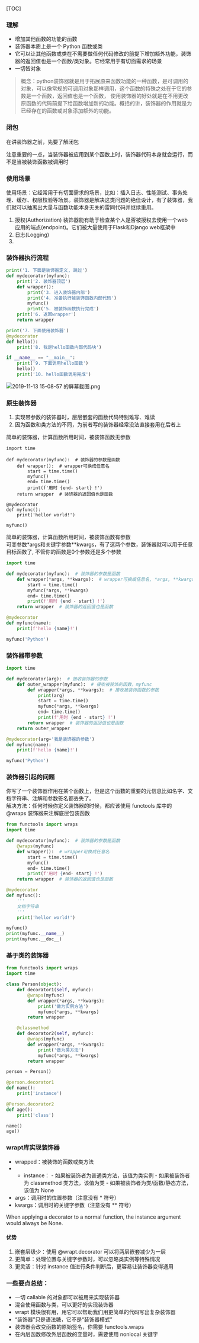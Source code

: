 [TOC]
### 理解
- 增加其他函数的功能的函数
- 装饰器本质上是一个 Python 函数或类
- 它可以让其他函数或类在不需要做任何代码修改的前提下增加额外功能，装饰器的返回值也是一个函数/类对象。它经常用于有切面需求的场景
- 一切皆对象
> 概念：python装饰器就是用于拓展原来函数功能的一种函数，是可调用的对象，可以像常规的可调用对象那样调用，这个函数的特殊之处在于它的参数是一个函数，返回值也是一个函数，
> 使用装饰器的好处就是在不用更改原函数的代码前提下给函数增加新的功能。概括的讲，装饰器的作用就是为已经存在的函数或对象添加额外的功能。

### 闭包
在讲装饰器之前，先要了解闭包


注意重要的一点，当装饰器被应用到某个函数上时，装饰器代码本身就会运行，而不是当被装饰函数被调用时
### 使用场景
使用场景：它经常用于有切面需求的场景，比如：插入日志、性能测试、事务处理、缓存、权限校验等场景。装饰器是解决这类问题的绝佳设计，有了装饰器，我们就可以抽离出大量与函数功能本身无关的雷同代码并继续重用。
1. 授权(Authorization)
    装饰器能有助于检查某个人是否被授权去使用一个web应用的端点(endpoint)。它们被大量使用于Flask和Django web框架中
2. 日志(Logging)
3. 

### 装饰器执行流程
```python
print('1. 下面是装饰器定义, 跳过')
def mydecorator(myfunc):
    print('2. 装饰器顶层')
    def wrapper():
        print('3. 进入装饰器内部')
        print('4. 准备执行被装饰函数内部代码')
        myfunc()
        print('5. 被装饰函数执行完成')
    print('6. 返回wrapper')
    return wrapper

print('7. 下面使用装饰器')
@mydecorator
def hello():
    print('8. 我是hello函数内部代码块')

if __name__ == "__main__":
    print('9. 下面调用hello函数')
    hello()
    print('10. hello函数调用完成')
```
![2019-11-13 15-08-57 的屏幕截图.png](https://i.loli.net/2019/11/13/WqkV1Yy6DJu4irT.png)
### 原生装饰器
1. 实现带参数的装饰器时，层层嵌套的函数代码特别难写、难读
2. 因为函数和类方法的不同，为前者写的装饰器经常没法直接套用在后者上  

简单的装饰器，计算函数所用时间，被装饰函数无参数

```pyhton
import time

def mydecorator(myfunc):  # 装饰器的参数是函数
    def wrapper():  # wrapper可换成任意名
        start = time.time()
        myfunc()
        end= time.time()
        print(f'用时 {end- start} !')
    return wrapper  # 装饰器的返回值也是函数

@mydecorator
def myfunc():
    print('hellor world!')

myfunc()
```

简单的装饰器，计算函数所用时间，被装饰函数有参数  
可变参数*args和关键字参数**kwargs，有了这两个参数，装饰器就可以用于任意目标函数了, 不管你的函数是0个参数还是多个参数

```python
import time

def mydecorator(myfunc):  # 装饰器的参数是函数
    def wrapper(*args, **kwargs):  # wrapper可换成任意名, *args, **kwargs必须写
        start = time.time()
        myfunc(*args, **kwargs)
        end= time.time()
        print(f'用时 {end - start} !')
    return wrapper  # 装饰器的返回值也是函数

@mydecorator
def myfunc(name):
    print(f'hello {name}!')

myfunc('Python')
```

### 装饰器带参数
```python
import time

def mydecorator(arg):  # 接收装饰器的参数
    def outer_wrapper(myfunc):  # 接收被装饰的函数，myfunc
        def wrapper(*args, **kwargs):  # 接收被装饰函数的参数
            print(arg)
            start = time.time()
            myfunc(*args, **kwargs)
            end= time.time()
            print(f'用时 {end - start} !')
        return wrapper  # 装饰器的返回值也是函数
    return outer_wrapper

@mydecorator(arg='我是装饰器的参数')
def myfunc(name):
    print(f'hello {name}!')

myfunc('Python')
```

### 装饰器引起的问题
你写了一个装饰器作用在某个函数上，但是这个函数的重要的元信息比如名字、文档字符串、注解和参数签名都丢失了。  
解决方法：任何时候你定义装饰器的时候，都应该使用 functools 库中的 @wraps 装饰器来注解底层包装函数
```python
from functools import wraps
import time

def mydecorator(myfunc):  # 装饰器的参数是函数
    @wraps(myfunc)
    def wrapper():  # wrapper可换成任意名
        start = time.time()
        myfunc()
        end= time.time()
        print(f'用时 {end- start} !')
    return wrapper  # 装饰器的返回值也是函数

@mydecorator
def myfunc():
    '''
    文档字符串
    '''
    print('hellor world!')

myfunc()
print(myfunc.__name__)
print(myfunc.__doc__)
```


### 基于类的装饰器
```python
from functools import wraps
import time

class Person(object):
    def decorator1(self, myfunc):
        @wraps(myfunc)
        def wrapper(*args, **kwargs):
            print('做为实例方法')
            myfunc(*args, **kwargs)
        return wrapper

    @classmethod
    def decorator2(self, myfunc):
        @wraps(myfunc)
        def wrapper(*args, **kwargs):
            print('做为类方法')
            myfunc(*args, **kwargs)
        return wrapper

person = Person()

@person.decorator1
def name():
    print('instance')

@Person.decorator2
def age():
    print('class')

name()
age()
```

### wrapt库实现装饰器
- wrapped：被装饰的函数或类方法
- - instance：
        - 如果被装饰者为普通类方法，该值为类实例
        - 如果被装饰者为 classmethod 类方法，该值为类
        - 如果被装饰者为类/函数/静态方法，该值为 None
- args：调用时的位置参数（注意没有 * 符号）
- kwargs：调用时的关键字参数（注意没有 ** 符号）

When applying a decorator to a normal function, the instance argument would always be None.

#### 优势
1. 嵌套层级少：使用 @wrapt.decorator 可以将两层嵌套减少为一层
2. 更简单：处理位置与关键字参数时，可以忽略类实例等特殊情况
3. 更灵活：针对 instance 值进行条件判断后，更容易让装饰器变得通用

### 一些要点总结：

- 一切 callable 的对象都可以被用来实现装饰器
- 混合使用函数与类，可以更好的实现装饰器
- wrapt 模块很有用，用它可以帮助我们用更简单的代码写出复杂装饰器
- “装饰器”只是语法糖，它不是“装饰器模式”
- 装饰器会改变函数的原始签名，你需要 functools.wraps
- 在内层函数修改外层函数的变量时，需要使用 nonlocal 关键字
